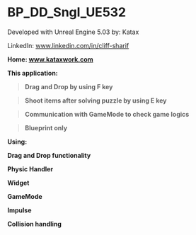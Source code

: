# BP_DD_Sngl_UE532

Developed with Unreal Engine 5.03
by: Katax 
 
LinkedIn: www.linkedin.com/in/cliff-sharif <b>
 
Home: www.kataxwork.com <b><b><b>

This application: <b>

> Drag and Drop by using F key <b>

> Shoot items after solving puzzle by using E key <b>
 
> Communication with GameMode to check game logics <b>
 
> Blueprint only <b><b><b>


Using:<b>
 
Drag and Drop functionality<b>
 
Physic Handler<b>
 
Widget<b>
 
GameMode <b>

Impulse <b>
 
Collision handling </b><b><b>
